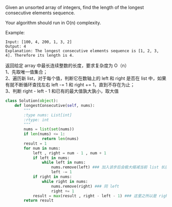 Given an unsorted array of integers, find the length of the longest consecutive elements sequence.

Your algorithm should run in O(n) complexity.

Example:
```
Input: [100, 4, 200, 1, 3, 2]
Output: 4
Explanation: The longest consecutive elements sequence is [1, 2, 3, 4]. Therefore its length is 4.
```
返回给定 array 中最长连续整数的长度，要求复杂度为 O（n）  
1、先取唯一值集合；  
2、遍历新 list，对于每个值，判断它在数轴上的 left 和 right 是否在 list 中，如果有就不断循环查找左右  left -= 1 和 right += 1，直到不存在为止；  
3、判断 right - left - 1 和已有的最大值孰大孰小，取大值
```python
class Solution(object):
    def longestConsecutive(self, nums):
        """
        :type nums: List[int]
        :rtype: int
        """
        nums = list(set(nums))
        if len(nums) <= 1:
                return len(nums)
        result = 1
        for num in nums:
            left , right = num - 1 , num + 1
            if left in nums:
                while left in nums:
                    nums.remove(left) ### 加入该步后会极大缩减当前 list 长度，有效提速，下同
                    left -= 1
            if right in nums:
                while right in nums:
                    nums.remove(right) ### 同 left
                    right += 1
            result = max(result , right - left - 1) ### 这里之所以是 right - left - 1，是因为 right 和 left 是实际有效值的 right + 1 和 left - 1
        return result
```
